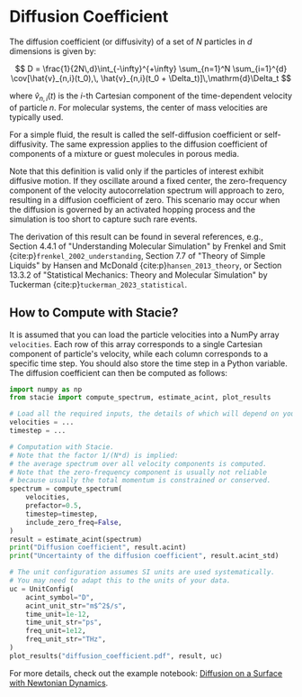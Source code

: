 # Diffusion Coefficient

The diffusion coefficient (or diffusivity) of a set of $N$ particles in $d$ dimensions is given by:

$$
D = \frac{1}{2N\,d}\int_{-\infty}^{+\infty}
    \sum_{n=1}^N \sum_{i=1}^{d}
    \cov[\hat{v}_{n,i}(t_0),\, \hat{v}_{n,i}(t_0 + \Delta_t)]\,\mathrm{d}\Delta_t
$$

where $\hat{v}_{n,i}(t)$ is the $i$-th Cartesian component of the time-dependent velocity of particle $n$.
For molecular systems, the center of mass velocities are typically used.

For a simple fluid, the result is called the self-diffusion coefficient or self-diffusivity.
The same expression applies to the diffusion coefficient of components of a mixture
or guest molecules in porous media.

Note that this definition is valid only if the particles of interest exhibit diffusive motion.
If they oscillate around a fixed center,
the zero-frequency component of the velocity autocorrelation spectrum will approach to zero,
resulting in a diffusion coefficient of zero.
This scenario may occur when the diffusion is governed by an activated hopping process
and the simulation is too short to capture such rare events.

The derivation of this result can be found in several references, e.g.,
Section 4.4.1 of "Understanding Molecular Simulation"
by Frenkel and Smit {cite:p}`frenkel_2002_understanding`,
Section 7.7 of "Theory of Simple Liquids"
by Hansen and McDonald {cite:p}`hansen_2013_theory`,
or Section 13.3.2 of "Statistical Mechanics: Theory and Molecular Simulation"
by Tuckerman {cite:p}`tuckerman_2023_statistical`.


## How to Compute with Stacie?

It is assumed that you can load the particle velocities into a NumPy array `velocities`.
Each row of this array corresponds to a single Cartesian component of particle's velocity, while
each column corresponds to  a specific time step.
You should also store the time step in a Python variable.
The diffusion coefficient can then be computed as follows:

```python
import numpy as np
from stacie import compute_spectrum, estimate_acint, plot_results

# Load all the required inputs, the details of which will depend on your use case.
velocities = ...
timestep = ...

# Computation with Stacie.
# Note that the factor 1/(N*d) is implied:
# the average spectrum over all velocity components is computed.
# Note that the zero-frequency component is usually not reliable
# because usually the total momentum is constrained or conserved.
spectrum = compute_spectrum(
    velocities,
    prefactor=0.5,
    timestep=timestep,
    include_zero_freq=False,
)
result = estimate_acint(spectrum)
print("Diffusion coefficient", result.acint)
print("Uncertainty of the diffusion coefficient", result.acint_std)

# The unit configuration assumes SI units are used systematically.
# You may need to adapt this to the units of your data.
uc = UnitConfig(
    acint_symbol="D",
    acint_unit_str="m$^2$/s",
    time_unit=1e-12,
    time_unit_str="ps",
    freq_unit=1e12,
    freq_unit_str="THz",
)
plot_results("diffusion_coefficient.pdf", result, uc)
```

For more details, check out the example notebook:
[Diffusion on a Surface with Newtonian Dynamics](../../examples/surface_diffusion.py).
